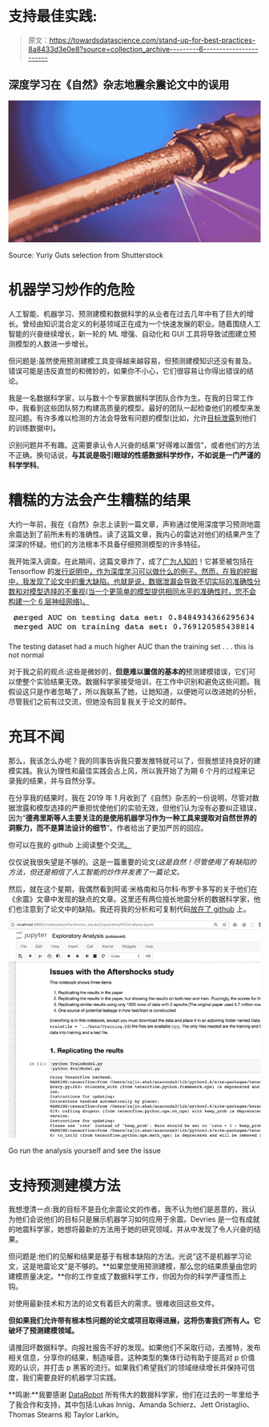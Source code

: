 # 支持最佳实践:

> 原文：<https://towardsdatascience.com/stand-up-for-best-practices-8a8433d3e0e8?source=collection_archive---------6----------------------->

## **深度学习在《自然》杂志地震余震论文中的误用**

![](img/f783a53bd0c47682fd1130f0e7979548.png)

Source: Yuriy Guts selection from Shutterstock

# 机器学习炒作的危险

人工智能、机器学习、预测建模和数据科学的从业者在过去几年中有了巨大的增长。曾经由知识混合定义的利基领域正在成为一个快速发展的职业。随着围绕人工智能的兴奋继续增长，新一轮的 ML 增强、自动化和 GUI 工具将导致试图建立预测模型的人数进一步增长。

但问题是:虽然使用预测建模工具变得越来越容易，但预测建模知识还没有普及。错误可能是违反直觉的和微妙的，如果你不小心，它们很容易让你得出错误的结论。

我是一名数据科学家，以与数十个专家数据科学团队合作为生。在我的日常工作中，我看到这些团队努力构建高质量的模型。最好的团队一起检查他们的模型来发现问题。有许多难以检测的方法会导致有问题的模型(比如，允许[目标泄露](https://www.datarobot.com/wiki/target-leakage/)到他们的训练数据中)。

识别问题并不有趣。这需要承认令人兴奋的结果“好得难以置信”，或者他们的方法不正确。换句话说，**与其说是吸引眼球的性感数据科学炒作，不如说是一门严谨的科学学科**。

# 糟糕的方法会产生糟糕的结果

大约一年前，我在《自然》杂志上读到一篇文章，声称通过使用深度学习预测地震余震达到了前所未有的准确性。读了这篇文章，我内心的雷达对他们的结果产生了深深的怀疑。他们的方法根本不具备仔细预测模型的许多特征。

我开始深入调查。在此期间，这篇文章炸了，成了[广为人知的](https://blog.google/technology/ai/forecasting-earthquake-aftershock-locations-ai-assisted-science/)！它甚至被包括在 Tensorflow 的[发行说明中，作为深度学习可以做什么的例子。然而，在我的挖掘中，我发现了论文中的重大缺陷。也就是说，数据泄漏会导致不切实际的准确性分数和对模型选择的不重视(当一个更简单的模型提供相同水平的准确性时，您不会构建一个 6 层神经网络)。](https://medium.com/tensorflow/whats-coming-in-tensorflow-2-0-d3663832e9b8)

![](img/26a6e9f51d431e1cf1f943c54a27f93e.png)

The testing dataset had a much higher AUC than the training set . . . this is not normal

对于我之前的观点:这些是微妙的，**但是难以置信的基本的**预测建模错误，它们可以使整个实验结果无效。数据科学家接受培训，在工作中识别和避免这些问题。我假设这只是作者忽略了，所以我联系了她，让她知道，以便她可以改进她的分析。尽管我们之前有过交流，但她没有回复我关于论文的邮件。

# 充耳不闻

那么，我该怎么办呢？我的同事告诉我只要发推特就可以了，但我想坚持良好的建模实践。我认为理性和最佳实践会占上风，所以我开始了为期 6 个月的过程来记录我的结果，并与自然分享。

在分享我的结果时，我在 2019 年 1 月收到了《自然》杂志的一份说明，尽管对数据泄露和模型选择的严重担忧使他们的实验无效，但他们认为没有必要纠正错误，因为“**德弗里斯等人主要关注的是使用机器学习作为一种工具来提取对自然世界的洞察力，而不是算法设计的细节**”。作者给出了更加严厉的回应。

你可以在我的 github 上阅读整个交流[。](https://github.com/rajshah4/aftershocks_issues)

仅仅说我很失望是不够的。这是一篇重要的论文(*这是自然！尽管使用了有缺陷的方法，但还是相信了人工智能的炒作并发表了一篇论文。*

然后，就在这个星期，我偶然看到阿诺·米格南和马尔科·布罗卡多写的关于他们在《余震》文章中发现的缺点的文章。这里还有两位擅长地震分析的数据科学家，他们也注意到了论文中的缺陷。我还将我的分析和可复制代码[放在了 github](https://github.com/rajshah4/aftershocks_issues) 上。

![](img/12d0a0281455b0e19258d83ba69fde1e.png)

Go run the analysis yourself and see the issue

# 支持预测建模方法

我想澄清一点:我的目标不是丑化余震论文的作者。我不认为他们是恶意的，我认为他们会说他们的目标只是展示机器学习如何应用于余震。Devries 是一位有成就的地震科学家，她想将最新的方法用于她的研究领域，并从中发现了令人兴奋的结果。

但问题是:他们的见解和结果是基于有根本缺陷的方法。光说“这不是机器学习论文，这是地震论文”是不够的。**如果您使用预测建模，那么您的结果质量由您的建模质量决定。**你的工作变成了数据科学工作，你因为你的科学严谨性而上钩。

对使用最新技术和方法的论文有着巨大的需求。很难收回这些文件。

**但如果我们允许带有根本性问题的论文或项目取得进展，这将伤害我们所有人。它破坏了预测建模领域。**

请推回坏数据科学。向报社报告不好的发现。如果他们不采取行动，去推特，发布相关信息，分享你的结果，制造噪音。这种类型的集体行动有助于提高对 p 价值观的认识，并打击 p 黑客的流行。如果我们希望我们的领域继续增长并保持可信度，我们需要良好的机器学习实践。

**鸣谢:**我要感谢 [DataRobot](http://www.datarobot.com) 所有伟大的数据科学家，他们在过去的一年里给予了我合作和支持，其中包括:Lukas Innig、Amanda Schierz、Jett Oristaglio、Thomas Stearns 和 Taylor Larkin。